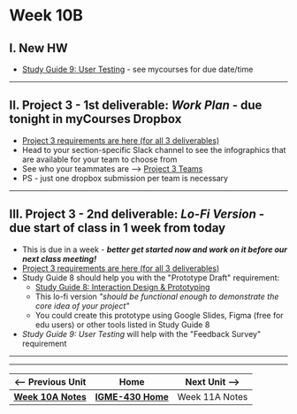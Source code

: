 # Week 10B

## I. New HW
- [Study Guide 9: User Testing](../documents/study-guide-9.md) - see mycourses for due date/time

---

## II. Project 3 - 1st deliverable: *Work Plan* - due tonight in myCourses Dropbox
- [Project 3 requirements are here (for all 3 deliverables)](../documents/p3-interactive-prototype.md)
- Head to your section-specific Slack channel to see the infographics that are available for your team to choose from
- See who your teammates are --> [Project 3 Teams](../documents/p3-teams.md)
- PS - just one dropbox submission per team is necessary

---

## III. Project 3 - 2nd deliverable: *Lo-Fi Version* - due start of class in 1 week from today
- This is due in a week - ***better get started now and work on it before our next class meeting!***
- [Project 3 requirements are here (for all 3 deliverables)](../documents/p3-interactive-prototype.md)
- Study Guide 8 should help you with the "Prototype Draft" requirement:
  - [Study Guide 8: Interaction Design & Prototyping](https://docs.google.com/document/d/1gRDgkQNEEACPyXCWzBotQ03IAfYR41UmgKcGhz1I4wo/edit?tab=t.0#heading=h.yhu4oq3rbp7z)
  - This lo-fi version *"should be functional enough to demonstrate the core idea of your project"*
  - You could create this prototype using Google Slides, Figma (free for edu users) or other tools listed in Study Guide 8
- *Study Guide 9: User Testing* will help with the "Feedback Survey" requirement

---
---

| <-- Previous Unit | Home | Next Unit -->
| --- | --- | --- 
|  [**Week 10A Notes**](10A.md)  |  [**IGME-430 Home**](../) | Week 11A Notes
